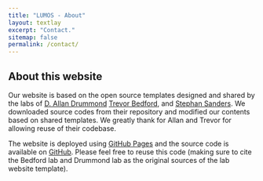 ```yaml
---
title: "LUMOS - About"
layout: textlay
excerpt: "Contact."
sitemap: false
permalink: /contact/
---
```


## About this website

Our website is based on the open source templates designed and shared by the labs of [D. Allan Drummond](http://www.allanlab.org/aboutwebsite.html) [Trevor Bedford](http://bedford.io/misc/about/), and [Stephan Sanders](https://nuslumos.github.io). We downloaded source codes from their repository and modified our contents based on shared templates. We greatly thank for Allan and Trevor for allowing reuse of their codebase. 

The website is deployed using [GitHub Pages](https://sanderslab.github.io) and the source code is available on [GitHub](https://github.com/sanderslab). Please feel free to reuse this code (making sure to cite the Bedford lab and Drummond lab as the original sources of the lab website template).
 